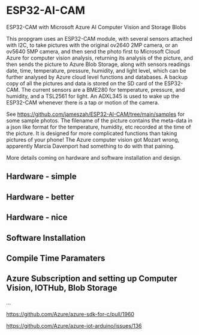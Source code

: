 # ESP32-AI-CAM
ESP32-CAM with Microsoft Azure AI Computer Vision and Storage Blobs

This propgram uses an ESP32-CAM module, with several sensors attached with I2C, to take pictures with the original ov2640 2MP camera, or an ov5640 5MP camera, and then send the photo first to Microsoft Cloud Azure for computer vision analysis, returning its analysis of the picture, and then sends the picture to Azure Blob Storage, along with sensors readings date, time, temperature, pressure, humidity, and light level, which can be further analysed by Azure cloud level functions and databases.  A backup copy of all the pictures and data is stored on the SD card of the ESP32-CAM.  The current sensors are a BME280 for temperature, pressure, and humidity, and a TSL2561 for light.  An ADXL345 is used to wake up the ESP32-CAM whenever there is a tap or motion of the camera.  

See https://github.com/jameszah/ESP32-AI-CAM/tree/main/samples for some sample photos.  The filename of the picture contains the meta-data in a json like format for the temperature, humidity, etc recorded at the time of the picture.  It is designed for more complicated functions than taking pictures of your phone!  The Azure computer vision got Mozart wrong, apparently Marcia Davenport had something to do with that paining.

More details coming on hardware and software installation and design.

## Hardware - simple

## Hardware - better

## Hardware - nice

## Software Installation

## Compile Time Paramaters

## Azure Subscription and setting up Computer Vision, IOTHub, Blob Storage

...

https://github.com/Azure/azure-sdk-for-c/pull/1960

https://github.com/Azure/azure-iot-arduino/issues/136
